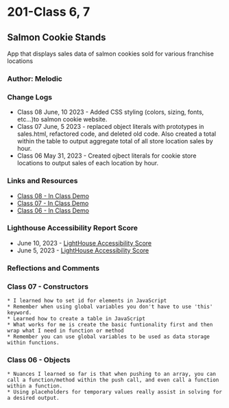 # 201-Class 6, 7

## Salmon Cookie Stands

App that displays sales data of salmon cookies sold for various franchise locations

### Author: Melodic

### Change Logs

* Class 08 June, 10 2023 - Added CSS styling (colors, sizing, fonts, etc...)to salmon cookie website.
* Class 07 June, 5 2023 - replaced object literals with prototypes in sales.html, refactored code, and deleted old code. Also created a total within the table to output aggregate total of all store location sales by hour.
* Class 06 May 31, 2023 - Created ojbect literals for cookie store locations to output sales of each location by hour.

### Links and Resources

* [Class 08 - In Class Demo](https://github.com/codefellows/seattle-code-201d100/tree/main/class-08/lab-b)
* [Class 07 - In Class Demo](https://github.com/codefellows/seattle-code-201d97/tree/main/class-07)
* [Class 06 - In Class Demo](https://github.com/codefellows/seattle-code-201d97/blob/main/class-06/inclass-demo/js/app.js)

### Lighthouse Accessibility Report Score

* June 10, 2023 - [LightHouse Accessibility Score](img/LightHouse06102023.jpg)
* June 5, 2023 - [LightHouse Accessibility Score](img/LightHouseScreenshot06052023.jpg)

### **Reflections and Comments**

### Class 07 - Constructors

    * I learned how to set id for elements in JavaScript
    * Remember when using global variables you don't have to use 'this' keyword.
    * Learned how to create a table in JavaScript
    * What works for me is create the basic funtionality first and then wrap what I need in function or method
    * Remember you can use global variables to be used as data storage within functions.  

### Class 06 - Objects

    * Nuances I learned so far is that when pushing to an array, you can call a function/method within the push call, and even call a function within a function.
    * Using placeholders for temporary values really assist in solving for a desired output.
